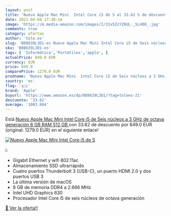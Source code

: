 ```yaml
---
layout: post
title: 'Nuevo Apple Mac Mini  Intel Core i5 de S al 33.62 % de descuento'
date: 2021-04-04 17:38:14
image: 'https://m.media-amazon.com/images/I/31x5ZzYZ0UL._SL400_.jpg'
comments: true
category: ofertas
author: 'tole.es'
slug: 'B08639L3D1-es Nuevo Apple Mac Mini Intel Core i5 de Seis núcleos a 3 GHz...'
sku: 'B08639L3D1-es'
tags: [ 'Informática','Portátiles','apple', ]
actualPrice: 849.0 EUR
currency: EUR
price: 849.0
comparePrice: 1279.0 EUR
prodname: 'Nuevo Apple Mac Mini  Intel Core i5 de Seis núcleos a 3 GHz de octava generación  8 GB RAM  512 GB '
country: 'es'
flag: '🇪🇸'
brand: 'Apple'
buyurl: 'https://www.amazon.es/dp/B08639L3D1/?tag=tolees-21'
descuento: '33.62'
average: '1003.604'
---
```


Está [Nuevo Apple Mac Mini  Intel Core i5 de Seis núcleos a 3 GHz de octava generación  8 GB RAM  512 GB ](https://www.amazon.es/dp/B08639L3D1/?tag=tolees-21) con 33.62 de descuento por 849.0 EUR (original: 1279.0 EUR) en el siguiente enlace!

[![Nuevo Apple Mac Mini  Intel Core i5 de S](https://m.media-amazon.com/images/I/31x5ZzYZ0UL._SL400_.jpg)](https://www.amazon.es/dp/B08639L3D1/?tag=tolees-21)

ℹ️:

- Gigabit Ethernet y wifi 802.11ac
- Almacenamiento SSD ultrarrápido
- Cuatro puertos Thunderbolt 3 (USB-C), un puerto HDMI 2.0 y dos puertos USB 3
- La última versión de macOS
- 8 GB de memoria DDR4 a 2.666 MHz
- Intel UHD Graphics 630
- Procesador Intel Core i5 de seis núcleos de octava generación

[🛒 Ver la oferta!!](https://www.amazon.es/dp/B08639L3D1/?tag=tolees-21)

